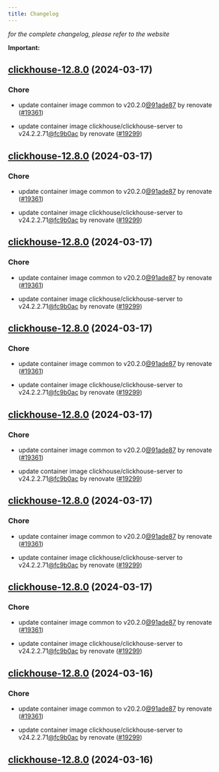 ```yaml
---
title: Changelog
---
```



*for the complete changelog, please refer to the website*

**Important:**


## [clickhouse-12.8.0](https://github.com/truecharts/charts/compare/clickhouse-12.7.0...clickhouse-12.8.0) (2024-03-17)

### Chore



- update container image common to v20.2.0[@91ade87](https://github.com/91ade87) by renovate ([#19361](https://github.com/truecharts/charts/issues/19361))

- update container image clickhouse/clickhouse-server to v24.2.2.71[@fc9b0ac](https://github.com/fc9b0ac) by renovate ([#19299](https://github.com/truecharts/charts/issues/19299))


## [clickhouse-12.8.0](https://github.com/truecharts/charts/compare/clickhouse-12.7.0...clickhouse-12.8.0) (2024-03-17)

### Chore



- update container image common to v20.2.0[@91ade87](https://github.com/91ade87) by renovate ([#19361](https://github.com/truecharts/charts/issues/19361))

- update container image clickhouse/clickhouse-server to v24.2.2.71[@fc9b0ac](https://github.com/fc9b0ac) by renovate ([#19299](https://github.com/truecharts/charts/issues/19299))


## [clickhouse-12.8.0](https://github.com/truecharts/charts/compare/clickhouse-12.7.0...clickhouse-12.8.0) (2024-03-17)

### Chore



- update container image common to v20.2.0[@91ade87](https://github.com/91ade87) by renovate ([#19361](https://github.com/truecharts/charts/issues/19361))

- update container image clickhouse/clickhouse-server to v24.2.2.71[@fc9b0ac](https://github.com/fc9b0ac) by renovate ([#19299](https://github.com/truecharts/charts/issues/19299))


## [clickhouse-12.8.0](https://github.com/truecharts/charts/compare/clickhouse-12.7.0...clickhouse-12.8.0) (2024-03-17)

### Chore



- update container image common to v20.2.0[@91ade87](https://github.com/91ade87) by renovate ([#19361](https://github.com/truecharts/charts/issues/19361))

- update container image clickhouse/clickhouse-server to v24.2.2.71[@fc9b0ac](https://github.com/fc9b0ac) by renovate ([#19299](https://github.com/truecharts/charts/issues/19299))


## [clickhouse-12.8.0](https://github.com/truecharts/charts/compare/clickhouse-12.7.0...clickhouse-12.8.0) (2024-03-17)

### Chore



- update container image common to v20.2.0[@91ade87](https://github.com/91ade87) by renovate ([#19361](https://github.com/truecharts/charts/issues/19361))

- update container image clickhouse/clickhouse-server to v24.2.2.71[@fc9b0ac](https://github.com/fc9b0ac) by renovate ([#19299](https://github.com/truecharts/charts/issues/19299))


## [clickhouse-12.8.0](https://github.com/truecharts/charts/compare/clickhouse-12.7.0...clickhouse-12.8.0) (2024-03-17)

### Chore



- update container image common to v20.2.0[@91ade87](https://github.com/91ade87) by renovate ([#19361](https://github.com/truecharts/charts/issues/19361))

- update container image clickhouse/clickhouse-server to v24.2.2.71[@fc9b0ac](https://github.com/fc9b0ac) by renovate ([#19299](https://github.com/truecharts/charts/issues/19299))


## [clickhouse-12.8.0](https://github.com/truecharts/charts/compare/clickhouse-12.7.0...clickhouse-12.8.0) (2024-03-17)

### Chore



- update container image common to v20.2.0[@91ade87](https://github.com/91ade87) by renovate ([#19361](https://github.com/truecharts/charts/issues/19361))

- update container image clickhouse/clickhouse-server to v24.2.2.71[@fc9b0ac](https://github.com/fc9b0ac) by renovate ([#19299](https://github.com/truecharts/charts/issues/19299))


## [clickhouse-12.8.0](https://github.com/truecharts/charts/compare/clickhouse-12.7.0...clickhouse-12.8.0) (2024-03-16)

### Chore



- update container image common to v20.2.0[@91ade87](https://github.com/91ade87) by renovate ([#19361](https://github.com/truecharts/charts/issues/19361))

- update container image clickhouse/clickhouse-server to v24.2.2.71[@fc9b0ac](https://github.com/fc9b0ac) by renovate ([#19299](https://github.com/truecharts/charts/issues/19299))


## [clickhouse-12.8.0](https://github.com/truecharts/charts/compare/clickhouse-12.7.0...clickhouse-12.8.0) (2024-03-16)
